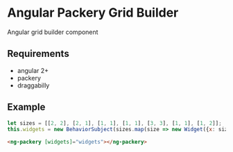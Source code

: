 # Angular Packery Grid Builder

Angular grid builder component

## Requirements

* angular 2+
* packery
* draggabilly

## Example

```javascript
let sizes = [[2, 2], [2, 1], [1, 1], [1, 1], [3, 3], [1, 1], [1, 2]];
this.widgets = new BehaviorSubject(sizes.map(size => new Widget({x: size[0], y: size[1]})));
```

```html
<ng-packery [widgets]="widgets"></ng-packery>
```